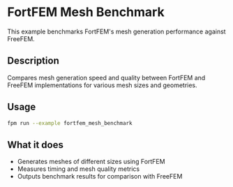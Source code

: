 # FortFEM Mesh Benchmark

This example benchmarks FortFEM's mesh generation performance against FreeFEM.

## Description

Compares mesh generation speed and quality between FortFEM and FreeFEM implementations for various mesh sizes and geometries.

## Usage

```bash
fpm run --example fortfem_mesh_benchmark
```

## What it does

- Generates meshes of different sizes using FortFEM
- Measures timing and mesh quality metrics
- Outputs benchmark results for comparison with FreeFEM